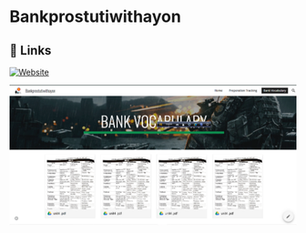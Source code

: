 # Bankprostutiwithayon
## 🔗 Links
[![Website](https://img.shields.io/badge/my_portfolio-000?style=for-the-badge&logo=ko-fi&logoColor=white)](https://sites.google.com/view/bankprostutiwithayon/home)

![Logo](https://github.com/ayonthakur/Bankprostutiwithayon/blob/main/1.1.png?raw=true)




